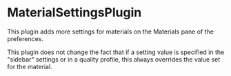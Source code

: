 # MaterialSettingsPlugin

This plugin adds more settings for materials on the Materials pane of the preferences.

This plugin does not change the fact that if a setting value is specified in the "sidebar" settings or in a quality profile, this always overrides the value set for the material.
